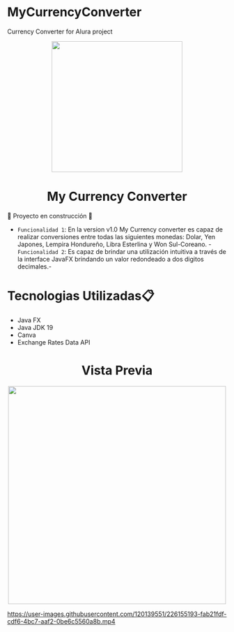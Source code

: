 # MyCurrencyConverter
Currency Converter for Alura project

<p align="center">
    <img width="300" src="https://user-images.githubusercontent.com/120139551/226153109-12c1d986-f565-4282-a436-7af6ffd729c7.png">
</p>

<h1 align="center"> My Currency Converter </h1>

:construction: Proyecto en construcción :construction:

- `Funcionalidad 1`: En la version v1.0 My Currency converter es capaz de realizar conversiones entre todas las siguientes monedas: Dolar, Yen Japones, Lempira Hondureño, Libra Esterlina y Won Sul-Coreano. - `Funcionalidad 2`: Es capaz de brindar una utilización intuitiva a través de la interface JavaFX brindando un valor redondeado a dos digitos decimales.- 


<p>
<h1>Tecnologias Utilizadas📋</h1>
<ul>
    <li>Java FX</li>
    <li>Java JDK 19</li>
    <li>Canva</li>
    <li>Exchange Rates Data API</li>
</ul>
</p>


<h1 align="center"> Vista Previa </h1>

<p align="center">
    <img width="500" src="https://user-images.githubusercontent.com/120139551/226154900-8718b52c-33b0-4e09-bef8-69406e738ef3.png">
</p>

https://user-images.githubusercontent.com/120139551/226155193-fab21fdf-cdf6-4bc7-aaf2-0be6c5560a8b.mp4



